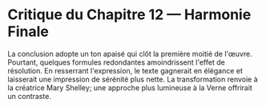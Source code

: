 # Critique du Chapitre 12 — Harmonie Finale
La conclusion adopte un ton apaisé qui clôt la première moitié de l'œuvre. Pourtant, quelques formules redondantes amoindrissent l'effet de résolution. En resserrant l'expression, le texte gagnerait en élégance et laisserait une impression de sérénité plus nette.
La transformation renvoie à la créatrice Mary Shelley; une approche plus lumineuse à la Verne offrirait un contraste.
